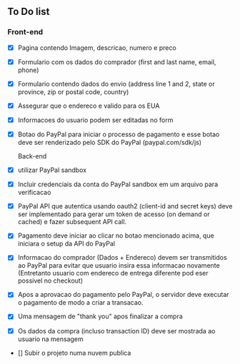 ## To Do list

 ### Front-end
 - [x] Pagina contendo Imagem, descricao, numero e preco
-  [x] Formulario com os dados do comprador (first and last name, email, phone)
-  [x] Formulario contendo dados do envio (address line 1 and 2, state or province, zip or postal code, country)
-  [x] Assegurar que o endereco e valido para os EUA
-  [x] Informacoes do usuario podem ser editadas no form
-  [x] Botao do PayPal para iniciar o processo de pagamento e esse botao deve ser renderizado pelo SDK do PayPal (paypal.com/sdk/js)

  Back-end
-  [x] utilizar PayPal sandbox
-  [x] Incluir credenciais da conta do PayPal sandbox em um arquivo para verificacao
-  [x] PayPal API que autentica usando oauth2 (client-id and secret keys) deve ser implementado para gerar um token de acesso (on demand or cached) e fazer subsequent API call.
-  [x] Pagamento deve iniciar ao clicar no botao mencionado acima, que iniciara o setup da API do PayPal
-  [x] Informacao do comprador (Dados + Endereco) devem ser transmitidos ao PayPal para evitar que usuario insira essa informacao novamente (Entretanto usuario com endereco de entrega diferente pod eser possivel no checkout)
-  [x] Apos a aprovacao do pagamento pelo PayPal, o servidor deve executar o pagamento de modo a criar a transacao.
-  [x] Uma mensagem de "thank you" apos finalizar a compra
-  [x] Os dados da compra (incluso transaction ID) deve ser mostrada ao usuario na mensagem
-  [] Subir o projeto numa nuvem publica
